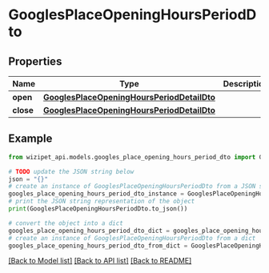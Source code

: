 # GooglesPlaceOpeningHoursPeriodDto


## Properties

Name | Type | Description | Notes
------------ | ------------- | ------------- | -------------
**open** | [**GooglesPlaceOpeningHoursPeriodDetailDto**](GooglesPlaceOpeningHoursPeriodDetailDto.md) |  | [optional] 
**close** | [**GooglesPlaceOpeningHoursPeriodDetailDto**](GooglesPlaceOpeningHoursPeriodDetailDto.md) |  | [optional] 

## Example

```python
from wizipet_api.models.googles_place_opening_hours_period_dto import GooglesPlaceOpeningHoursPeriodDto

# TODO update the JSON string below
json = "{}"
# create an instance of GooglesPlaceOpeningHoursPeriodDto from a JSON string
googles_place_opening_hours_period_dto_instance = GooglesPlaceOpeningHoursPeriodDto.from_json(json)
# print the JSON string representation of the object
print(GooglesPlaceOpeningHoursPeriodDto.to_json())

# convert the object into a dict
googles_place_opening_hours_period_dto_dict = googles_place_opening_hours_period_dto_instance.to_dict()
# create an instance of GooglesPlaceOpeningHoursPeriodDto from a dict
googles_place_opening_hours_period_dto_from_dict = GooglesPlaceOpeningHoursPeriodDto.from_dict(googles_place_opening_hours_period_dto_dict)
```
[[Back to Model list]](../README.md#documentation-for-models) [[Back to API list]](../README.md#documentation-for-api-endpoints) [[Back to README]](../README.md)


